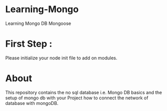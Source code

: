 # Learning-Mongo
Learning Mongo DB Mongoose

# First Step :
Please initialize your node init file to add on modules.

# About
This repository contains the no sql database i.e. Mongo DB basics and the setup of mongo db with your Project how to connect the network of database with mongoDB.
